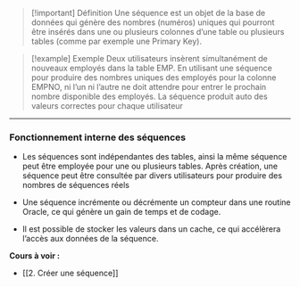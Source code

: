 >[!important] Définition
>Une séquence est un objet de la base de données qui génère des nombres (numéros) uniques qui pourront être insérés dans une ou plusieurs colonnes d’une table ou plusieurs tables (comme par exemple une Primary Key).

>[!example] Exemple 
>Deux utilisateurs insèrent simultanément de nouveaux employés dans la table EMP. En utilisant une séquence pour produire des nombres uniques des employés pour la colonne EMPNO, ni l’un ni l’autre ne doit attendre pour entrer le prochain nombre disponible des employés. La séquence produit auto des valeurs correctes pour chaque utilisateur

--- 
### Fonctionnement interne des séquences

- Les séquences sont indépendantes des tables, ainsi la même séquence peut être employée pour une ou plusieurs tables. Après création, une séquence peut être consultée par divers utilisateurs pour produire des nombres de séquences réels
  
- Une séquence incrémente ou décrémente un compteur dans une routine Oracle, ce qui génère un gain de temps et de codage.
  
- Il est possible de stocker les valeurs dans un cache, ce qui accélèrera l’accès aux données de la séquence.

**Cours à voir :**
- [[2. Créer une séquence]]